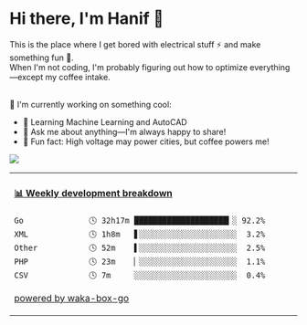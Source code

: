 # Hi there, I'm Hanif 👋
This is the place where I get bored with electrical stuff ⚡ and make something fun 🎉.<br>
When I'm not coding, I'm probably figuring out how to optimize everything—except my coffee intake.<br><br>

📌 I'm currently working on something cool:
* 🤖 Learning Machine Learning and AutoCAD
* 💬 Ask me about anything—I'm always happy to share!
* 🌟 Fun fact: High voltage may power cities, but coffee powers me!

<!--START_SECTION:waka-->
<img src="https://github.com/YouEclipse/YouEclipse/blob/master/gopher.gif" >

<table>
<tr>
<td valign="top" width="50%">

<!-- waka-box start -->
#### <a href="https://gist.github.com/9bc7025496e478f439b9cd43eba989a4" target="_blank">📊 Weekly development breakdown</a>
```text
Go              🕓 32h17m ████████████████████▎░ 92.2%
XML             🕓 1h8m   ▋░░░░░░░░░░░░░░░░░░░░░  3.2%
Other           🕓 52m    ▌░░░░░░░░░░░░░░░░░░░░░  2.5%
PHP             🕓 23m    ▏░░░░░░░░░░░░░░░░░░░░░  1.1%
CSV             🕓 7m     ░░░░░░░░░░░░░░░░░░░░░░  0.4%
```
<!-- Powered by https://github.com/YouEclipse/waka-box-go . -->
<!-- waka-box end -->

[powered by waka-box-go](https://github.com/YouEclipse/waka-box-go)
<!--END_SECTION:waka-->
